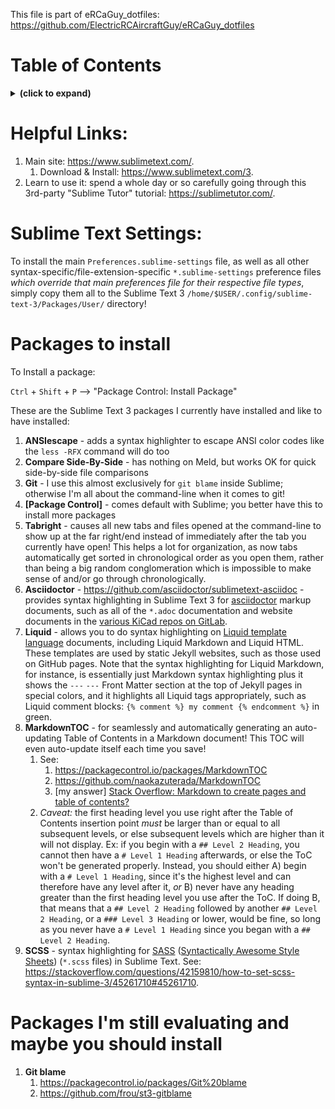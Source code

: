 This file is part of eRCaGuy_dotfiles: https://github.com/ElectricRCAircraftGuy/eRCaGuy_dotfiles


# Table of Contents
<details>
<summary><b>(click to expand)</b></summary>
<!-- MarkdownTOC -->

1. [Helpful Links:](#helpful-links)
1. [Sublime Text Settings:](#sublime-text-settings)
1. [Packages to install](#packages-to-install)
1. [Packages I'm still evaluating and maybe you should install](#packages-im-still-evaluating-and-maybe-you-should-install)

<!-- /MarkdownTOC -->
</details>


<a id="helpful-links"></a>
# Helpful Links:

1. Main site: https://www.sublimetext.com/.
    1. Download & Install: https://www.sublimetext.com/3.
1. Learn to use it: spend a whole day or so carefully going through this 3rd-party "Sublime Tutor" tutorial: https://sublimetutor.com/.


<a id="sublime-text-settings"></a>
# Sublime Text Settings:

To install the main `Preferences.sublime-settings` file, as well as all other syntax-specific/file-extension-specific `*.sublime-settings` preference files _which override that main preferences file for their respective file types_, simply copy them all to the Sublime Text 3 `/home/$USER/.config/sublime-text-3/Packages/User/` directory!


<a id="packages-to-install"></a>
# Packages to install

To Install a package:

`Ctrl` + `Shift` + `P` --> "Package Control: Install Package"

These are the Sublime Text 3 packages I currently have installed and like to have installed:

1. **ANSIescape** - adds a syntax highlighter to escape ANSI color codes like the `less -RFX` command will do too
1. **Compare Side-By-Side** - has nothing on Meld, but works OK for quick side-by-side file comparisons
1. **Git** - I use this almost exclusively for `git blame` inside Sublime; otherwise I'm all about the command-line when it comes to git!
1. **[Package Control]** - comes default with Sublime; you better have this to install more packages
1. **Tabright** - causes all new tabs and files opened at the command-line to show up at the far right/end instead of immediately after the tab you currently have open! This helps a lot for organization, as now tabs automatically get sorted in chronological order as you open them, rather than being a big random conglomeration which is impossible to make sense of and/or go through chronologically.
1. **Asciidoctor** - https://github.com/asciidoctor/sublimetext-asciidoc - provides syntax highlighting in Sublime Text 3 for [asciidoctor](https://asciidoctor.org/) markup documents, such as all of the `*.adoc` documentation and website documents in the [various KiCad repos on GitLab](https://gitlab.com/kicad).
1. **Liquid** - allows you to do syntax highlighting on [Liquid template language](https://shopify.github.io/liquid/) documents, including Liquid Markdown and Liquid HTML. These templates are used by static Jekyll websites, such as those used on GitHub pages. Note that the syntax highlighting for Liquid Markdown, for instance, is essentially just Markdown syntax highlighting plus it shows the `---` `---` Front Matter section at the top of Jekyll pages in special colors, and it highlights all Liquid tags appropriately, such as Liquid comment blocks: `{% comment %} my comment {% endcomment %}` in green.
1. **MarkdownTOC** - for seamlessly and automatically generating an auto-updating Table of Contents in a Markdown document! This TOC will even auto-update itself each time you save! 
    1. See:
        1. https://packagecontrol.io/packages/MarkdownTOC
        1. https://github.com/naokazuterada/MarkdownTOC
        1. [my answer] [Stack Overflow: Markdown to create pages and table of contents?](https://stackoverflow.com/questions/11948245/markdown-to-create-pages-and-table-of-contents/64656967#64656967)
    1. _Caveat:_ the first heading level you use right after the Table of Contents insertion point _must_ be larger than or equal to all subsequent levels, or else subsequent levels which are higher than it will not display. Ex: if you begin with a `## Level 2 Heading`, you cannot then have a `# Level 1 Heading` afterwards, or else the ToC won't be generated properly. Instead, you should either A) begin with a `# Level 1 Heading`, since it's the highest level and can therefore have any level after it, _or_ B) never have any heading greater than the first heading level you use after the ToC. If doing B, that means that a `## Level 2 Heading` followed by another `## Level 2 Heading`, or a `### Level 3 Heading` or lower, would be fine, so long as you never have a `# Level 1 Heading` since you began with a `## Level 2 Heading`.
1. **SCSS** - syntax highlighting for [SASS](https://sass-lang.com/) ([Syntactically Awesome Style Sheets](https://en.wikipedia.org/wiki/Sass_(stylesheet_language))) (`*.scss` files) in Sublime Text. See: https://stackoverflow.com/questions/42159810/how-to-set-scss-syntax-in-sublime-3/45261710#45261710.


<a id="packages-im-still-evaluating-and-maybe-you-should-install"></a>
# Packages I'm still evaluating and maybe you should install

1. **Git blame**
    1. https://packagecontrol.io/packages/Git%20blame
    1. https://github.com/frou/st3-gitblame

